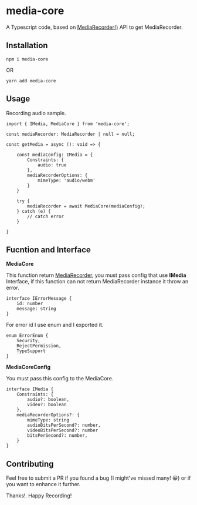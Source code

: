 # media-core

A Typescript code, based on [MediaRecorder()](https://developer.mozilla.org/en-US/docs/Web/API/MediaRecorder) API to get MediaRecorder.

## Installation

```
npm i media-core
```

OR

```
yarn add media-core
```

## Usage

Recording audio sample.

```
import { IMedia, MediaCore } from 'media-core';

const mediaRecorder: MediaRecorder | null = null;

const getMedia = async (): void => {

    const mediaConfig: IMedia = {
        Constraints: {
            audio: true
        },
        mediaRecorderOptions: {
            mimeType: 'audio/webm'
        }
    }

    try {
        mediaRecorder = await MediaCore(mediaConfig);
    } catch (e) {
        // catch error
    }

}
```

## Fucntion and Interface

**MediaCore**

This function return [MediaRecorder](https://developer.mozilla.org/en-US/docs/Web/API/MediaRecorder), you must pass config that use 
**IMedia** Interface,
if this function can not return MediaRecorder instance it throw an error.

```
interface IErrorMessage {
    id: number
    message: string
}
```

For error id I use enum and I exported it.

```
enum ErrorEnum {
    Security,
    RejectPermission,
    TypeSupport
}
```


**MediaCoreConfig**

You must pass this config to the MediaCore.

```
interface IMedia {
    Constraints: {
        audio?: boolean,
        video?: boolean
    },
    mediaRecorderOptions?: {
        mimeType: string
        audioBitsPerSecond?: number,
        videoBitsPerSecond?: number
        bitsPerSecond?: number,
    }
}
```

## Contributing

Feel free to submit a PR if you found a bug (I might've missed many! 😀) or if you want to enhance it further.

Thanks!. Happy Recording!